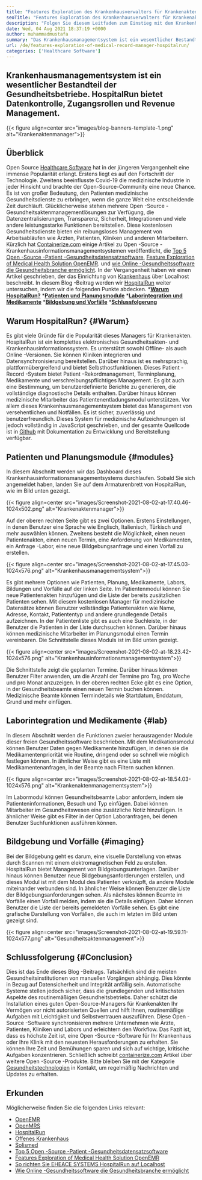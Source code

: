```yaml
---
title: "Features Exploration des Krankenhausverwalters für Krankenakten für Krankenakten" 
seoTitle: "Features Exploration des Krankenhausverwalters für Krankenakten für Krankenakten" 
description: "Folgen Sie diesem Leitfaden zum Einstieg mit dem Krankenhausverwalter HospitalRun. Es ist Open Source, mehrsprachig und automatisiert viele wichtige Prozesse." 
date: Wed, 04 Aug 2021 18:37:19 +0000
author: muhammadmustafa
summary: "Das Krankenhausmanagementsystem ist ein wesentlicher Bestandteil der Gesundheitseinrichtungen. HospitalRun bietet Datenkontrolle, Zugangsrollen und Revenue Management." 
url: /de/features-exploration-of-medical-record-manager-hospitalrun/
categories: ['Healthcare Software']
---
```


## Krankenhausmanagementsystem ist ein wesentlicher Bestandteil der Gesundheitsbetriebe. HospitalRun bietet Datenkontrolle, Zugangsrollen und Revenue Management.

{{< figure align=center src="images/blog-banners-template-1.png" alt="Krankenaktenmanager">}}


## Überblick
Open Source [Healthcare Software][1] hat in der jüngeren Vergangenheit eine immense Popularität erlangt. Erstens liegt es auf den Fortschritt der Technologie. Zweitens beeinflusste Covid-19 die medizinische Industrie in jeder Hinsicht und brachte der Open-Source-Community eine neue Chance. Es ist von großer Bedeutung, den Patienten medizinische Gesundheitsdienste zu erbringen, wenn die ganze Welt eine entscheidende Zeit durchläuft. Glücklicherweise stehen mehrere Open -Source -Gesundheitsaktenmanagementlösungen zur Verfügung, die Datenzentralisierungen, Transparenz, Sicherheit, Integrationen und viele andere leistungsstarke Funktionen bereitstellen. Diese kostenlosen Gesundheitsdienste bieten ein reibungsloses Management von Arbeitsabläufen wie Ärzten, Patienten, Kliniken und anderen Mitarbeitern. Kürzlich hat [Containerize.com][2] einige Artikel zu Open -Source -Krankenhausinformationsmanagementsystemen veröffentlicht, die [Top 5 Open -Source -Patient -Gesundheitsdatensatzsoftware][3], [Feature Exploration of Medical Health Solution OpenEMR][4]. und [wie Online -Gesundheitssoftware die Gesundheitsbranche ermöglicht][5].
In der Vergangenheit haben wir einen Artikel geschrieben, der das Einrichtung von [Krankenhaus][6] über Localhost beschreibt. In diesem Blog -Beitrag werden wir [HospitalRun][6] weiter untersuchen, indem wir die folgenden Punkte abdecken.
  ***[Warum HospitalRun?][7]** 
  ***[Patienten und Planungsmodule][8]** 
  ***[Laborintegration und Medikamente][9]** 
  ***[Bildgebung und Vorfälle][10]** 
  ***[Schlussfolgerung][11]** 

## Warum HospitalRun?   {#Warum}
Es gibt viele Gründe für die Popularität dieses Managers für Krankenakten. HospitalRun ist ein komplettes elektronisches Gesundheitsakten- und Krankenhausinformationssystem. Es unterstützt sowohl Offline- als auch Online -Versionen. Sie können Kliniken integrieren und Datensynchronisierung bereitstellen. Darüber hinaus ist es mehrsprachig, plattformübergreifend und bietet Selbsthostfunktionen. Dieses Patient -Record -System bietet Patient -Rekordmanagement, Terminplanung, Medikamente und verschreibungspflichtiges Management. Es gibt auch eine Bestimmung, um benutzerdefinierte Berichte zu generieren, die vollständige diagnostische Details enthalten. Darüber hinaus können medizinische Mitarbeiter das Patientenentladungsmodul unterstützen. Vor allem dieses Krankenhausmanagementsystem bietet das Management von versehentlichen und Notfällen. Es ist sicher, zuverlässig und benutzerfreundlich. Dieses System für medizinische Aufzeichnungen ist jedoch vollständig in JavaScript geschrieben, und der gesamte Quellcode ist in [Github][12] mit Dokumentation zu Entwicklung und Bereitstellung verfügbar.

## Patienten und Planungsmodule   {#modules}
In diesem Abschnitt werden wir das Dashboard dieses Krankenhausinformationsmanagementsystems durchlaufen. Sobald Sie sich angemeldet haben, landen Sie auf dem Armaturenbrett von HospitalRun, wie im Bild unten gezeigt.

{{< figure align=center src="images/Screenshot-2021-08-02-at-17.40.46-1024x502.png" alt="Krankenaktenmanager">}}

Auf der oberen rechten Seite gibt es zwei Optionen. Erstens Einstellungen, in denen Benutzer eine Sprache wie Englisch, Italienisch, Türkisch und mehr auswählen können. Zweitens besteht die Möglichkeit, einen neuen Patientenakten, einen neuen Termin, eine Anforderung von Medikamenten, ein Anfrage -Labor, eine neue Bildgebungsanfrage und einen Vorfall zu erstellen.

{{< figure align=center src="images/Screenshot-2021-08-02-at-17.45.03-1024x576.png" alt="Krankenhausmanagementsystem">}}

Es gibt mehrere Optionen wie Patienten, Planung, Medikamente, Labors, Bildungen und Vorfälle auf der linken Seite. Im Patientenmodul können Sie neue Patientenakten hinzufügen und die Liste der bereits zusätzlichen Patienten sehen. Mit diesem kostenlosen Manager für medizinische Datensätze können Benutzer vollständige Patientenakten wie Name, Adresse, Kontakt, Patiententyp und andere grundlegende Details aufzeichnen. In der Patientenliste gibt es auch eine Suchleiste, in der Benutzer die Patienten in der Liste durchsuchen können. Darüber hinaus können medizinische Mitarbeiter im Planungsmodul einen Termin vereinbaren. Die Schnittstelle dieses Moduls ist im Bild unten gezeigt.

{{< figure align=center src="images/Screenshot-2021-08-02-at-18.23.42-1024x576.png" alt="Krankenhausinformationsmanagementsystem">}}

Die Schnittstelle zeigt die geplanten Termine. Darüber hinaus können Benutzer Filter anwenden, um die Anzahl der Termine pro Tag, pro Woche und pro Monat anzuzeigen. In der oberen rechten Ecke gibt es eine Option, in der Gesundheitsbeamte einen neuen Termin buchen können. Medizinische Beamte können Termindetails wie Startdatum, Enddatum, Grund und mehr einfügen.

## Laborintegration und Medikamente   {#lab}
In diesem Abschnitt werden die Funktionen zweier herausragender Module dieser freien Gesundheitssoftware beschrieben. Mit dem Medikationsmodul können Benutzer Daten gegen Medikamente hinzufügen, in denen sie die Medikamentenpriorität wie Routine, dringend oder so schnell wie möglich festlegen können. In ähnlicher Weise gibt es eine Liste mit Medikamentenanfragen, in der Beamte nach Filtern suchen können.

{{< figure align=center src="images/Screenshot-2021-08-02-at-18.54.03-1024x576.png" alt="Krankenaktenmanagementsystem">}}

Im Labormodul können Gesundheitsbeamte Labor anfordern, indem sie Patienteninformationen, Besuch und Typ einfügen. Dabei können Mitarbeiter im Gesundheitswesen eine zusätzliche Notiz hinzufügen. In ähnlicher Weise gibt es Filter in der Option Laboranfragen, bei denen Benutzer Suchfunktionen ausführen können.

## Bildgebung und Vorfälle   {#imaging}
Bei der Bildgebung geht es darum, eine visuelle Darstellung von etwas durch Scannen mit einem elektromagnetischen Feld zu erstellen. HospitalRun bietet Management von Bildgebungsunterlagen. Darüber hinaus können Benutzer neue Bildgebungsanforderungen erstellen, und dieses Modul ist mit dem Modul des Patienten verknüpft, da andere Module miteinander verbunden sind. In ähnlicher Weise können Benutzer die Liste der Bildgebungsanforderungen sehen. Als nächstes können Beamte im Vorfälle einen Vorfall melden, indem sie die Details einfügen. Daher können Benutzer die Liste der bereits gemeldeten Vorfälle sehen. Es gibt eine grafische Darstellung von Vorfällen, die auch im letzten im Bild unten gezeigt sind.

{{< figure align=center src="images/Screenshot-2021-08-02-at-19.59.11-1024x577.png" alt="Gesundheitsaktenmanagement">}}


## Schlussfolgerung   {#Conclusion}
Dies ist das Ende dieses Blog -Beitrags. Tatsächlich sind die meisten Gesundheitsinstitutionen von manuellen Vorgängen abhängig. Dies könnte in Bezug auf Datensicherheit und Integrität anfällig sein. Automatische Systeme stellen jedoch sicher, dass die grundlegenden und kritischsten Aspekte des routinemäßigen Gesundheitsbetriebs. Daher schützt die Installation eines guten Open-Source-Managers für Krankenakten Ihr Vermögen vor nicht autorisierten Quellen und hilft Ihnen, routinemäßige Aufgaben mit Leichtigkeit und Selbstvertrauen auszuführen. Diese Open -Source -Software synchronisieren mehrere Unternehmen wie Ärzte, Patienten, Kliniken und Labors und erleichtern den Workflow. Das Fazit ist, dass es höchste Zeit ist, eine Open -Source -Software für Ihr Krankenhaus oder Ihre Klinik mit den neuesten Herausforderungen zu erhalten. Sie können Ihre Zeit und Bemühungen sparen und sich auf wichtige, kritische Aufgaben konzentrieren.
Schließlich schreibt [containerize.com][2] Artikel über weitere Open -Source -Produkte. Bitte bleiben Sie mit der Kategorie [Gesundheitstechnologien][1] in Kontakt, um regelmäßig Nachrichten und Updates zu erhalten.

## Erkunden
Möglicherweise finden Sie die folgenden Links relevant:
  * [OpenEMR][13]
  * [OpenMRS][14]
  * [HospitalRun][15]
  * [Offenes Krankenhaus][16]
  * [Solismed][17]
  * [Top 5 Open -Source -Patient -Gesundheitsdatensatzsoftware][3]
  * [Features Exploration of Medical Health Solution OpenEMR][4]
  * [So richten Sie EHEACE SYSTEMS HospitalRun auf Localhost][18]
  * [Wie Online -Gesundheitssoftware die Gesundheitsbranche ermöglicht][5]

  
[1]: https://products.containerize.com/healthcare-technologies/
[2]: https://www.containerize.com/
[3]: https://blog.containerize.com/2021/03/05/top-5-open-source-patient-record-management-software/
[4]: https://blog.containerize.com/healthcare-software/open-source-medical-software-openemr-features/
[5]: https://blog.containerize.com/2021/02/12/how-online-healthcare-software-empowers-healthcare-industry/
[6]: https://products.containerize.com/healthcare-technologies/hospitalrun/
[7]: #why
[8]: #modules
[9]: #lab
[10]: #imaging
[11]: #Conclusion
[12]: https://github.com/HospitalRun/hospitalrun
[13]: https://products.containerize.com/health-care-technologies/openemr
[14]: https://products.containerize.com/health-care-technologies/openmrs
[15]: https://products.containerize.com/healthcare-technologies/hospitalrun
[16]: https://products.containerize.com/healthcare-technologies/open-hospital
[17]: https://products.containerize.com/healthcare-technologies/solismed
[18]: https://blog.containerize.com/healthcare-software/how-to-install-hospitalrun-hospital-management-system/
